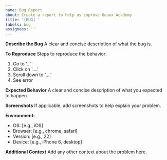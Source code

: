 ```yaml
---
name: Bug Report
about: Create a report to help us improve Geaux Academy
title: '[BUG] '
labels: bug
assignees: ''
---
```


**Describe the Bug**
A clear and concise description of what the bug is.

**To Reproduce**
Steps to reproduce the behavior:
1. Go to '...'
2. Click on '....'
3. Scroll down to '....'
4. See error

**Expected Behavior**
A clear and concise description of what you expected to happen.

**Screenshots**
If applicable, add screenshots to help explain your problem.

**Environment:**
 - OS: [e.g., iOS]
 - Browser: [e.g., chrome, safari]
 - Version: [e.g., 22]
 - Device: [e.g., iPhone 6, desktop]

**Additional Context**
Add any other context about the problem here.
